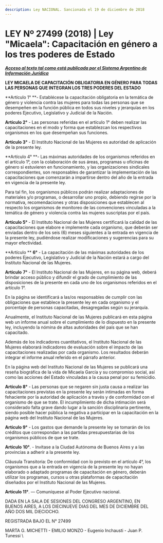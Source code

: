 ```yaml
---
description: Ley NACIONAL. Sancionada el 19 de diciembre de 2018
---
```


# LEY Nº 27499 (2018) | Ley "Micaela": Capacitación en género a los tres poderes de Estado

__[_Acceso al texto tal como está publicada por el Sistema Argentino de Información Jurídica_](https://drive.google.com/file/d/1LIKyszUaHJ7HbjcDN4SPmpvcWTEttpqX/view?usp=sharing)__

**LEY MICAELA DE CAPACITACIÓN OBLIGATORIA EN GÉNERO PARA TODAS LAS PERSONAS QUE INTEGRAN LOS TRES PODERES DEL ESTADO**

**Artículo 1° **- Establécese la capacitación obligatoria en la temática de género y violencia contra las mujeres para todas las personas que se desempeñen en la función pública en todos sus niveles y jerarquías en los poderes Ejecutivo, Legislativo y Judicial de la Nación.

**Artículo 2°** - Las personas referidas en el artículo 1° deben realizar las capacitaciones en el modo y forma que establezcan los respectivos organismos en los que desempeñan sus funciones.

**Artículo 3°** - El Instituto Nacional de las Mujeres es autoridad de aplicación de la presente ley.

**Artículo 4° **- Las máximas autoridades de los organismos referidos en el artículo 1°, con la colaboración de sus áreas, programas u oficinas de género si estuvieren en funcionamiento, y las organizaciones sindicales correspondientes, son responsables de garantizar la implementación de las capacitaciones que comenzarán a impartirse dentro del año de la entrada en vigencia de la presente ley.

Para tal fin, los organismos públicos podrán realizar adaptaciones de materiales y/o programas, o desarrollar uno propio, debiendo regirse por la normativa, recomendaciones y otras disposiciones que establecen al respecto los organismos de monitoreo de las convenciones vinculadas a la temática de género y violencia contra las mujeres suscriptas por el país.

**Artículo 5°** - El Instituto Nacional de las Mujeres certificará la calidad de las capacitaciones que elabore e implemente cada organismo, que deberán ser enviadas dentro de los seis (6) meses siguientes a la entrada en vigencia de la presente ley, pudiéndose realizar modificaciones y sugerencias para su mayor efectividad.

**Artículo ** **6°** - La capacitación de las máximas autoridades de los poderes Ejecutivo, Legislativo y Judicial de la Nación estará a cargo del Instituto Nacional de las Mujeres.

**Artículo** **7°** - El Instituto Nacional de las Mujeres, en su página web, deberá brindar acceso público y difundir el grado de cumplimiento de las disposiciones de la presente en cada uno de los organismos referidos en el artículo 1°.

En la página se identificará a las/os responsables de cumplir con las obligaciones que establece la presente ley en cada organismo y el porcentaje de personas capacitadas, desagregadas según su jerarquía.

Anualmente, el Instituto Nacional de las Mujeres publicará en esta página web un informe anual sobre el cumplimiento de lo dispuesto en la presente ley, incluyendo la nómina de altas autoridades del país que se han capacitado.

Además de los indicadores cuantitativos, el Instituto Nacional de las Mujeres elaborará indicadores de evaluación sobre el impacto de las capacitaciones realizadas por cada organismo. Los resultados deberán integrar el informe anual referido en el párrafo anterior.

En la página web del Instituto Nacional de las Mujeres se publicará una reseña biográfica de la vida de Micaela García y su compromiso social, así como las acciones del Estado vinculadas a la causa penal por su femicidio.

**Artículo 8°** - Las personas que se negaren sin justa causa a realizar las capacitaciones previstas en la presente ley serán intimadas en forma fehaciente por la autoridad de aplicación a través y de conformidad con el organismo de que se trate. El incumplimiento de dicha intimación será considerado falta grave dando lugar a la sanción disciplinaria pertinente, siendo posible hacer pública la negativa a participar en la capacitación en la página web del Instituto Nacional de las Mujeres.

**Artículo 9°** - Los gastos que demande la presente ley se tomarán de los créditos que correspondan a las partidas presupuestarias de los organismos públicos de que se trate.

**Artículo** **10°**. - Invítase a la Ciudad Autónoma de Buenos Aires y a las provincias a adherir a la presente ley.

Cláusula Transitoria: De conformidad con lo previsto en el artículo 4°, los organismos que a la entrada en vigencia de la presente ley no hayan elaborado o adaptado programas de capacitación en género, deberán utilizar los programas, cursos u otras plataformas de capacitación diseñados por el Instituto Nacional de las Mujeres.

**Artículo 11°**. — Comuníquese al Poder Ejecutivo nacional.

DADA EN LA SALA DE SESIONES DEL CONGRESO ARGENTINO, EN BUENOS AIRES, A LOS DIECINUEVE DIAS DEL MES DE DICIEMBRE DEL AÑO DOS MIL DIECIOCHO.

REGISTRADA BAJO EL N° 27499

MARTA G. MICHETTI - EMILIO MONZO - Eugenio Inchausti - Juan P. Tunessi \
